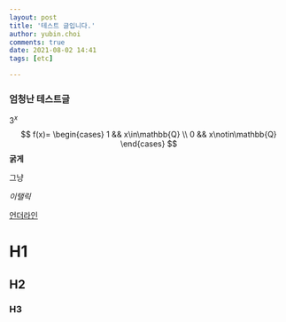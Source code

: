 ```yaml
---
layout: post
title: '테스트 글입니다.'
author: yubin.choi
comments: true
date: 2021-08-02 14:41
tags: [etc]

---
```


### 엄청난 테스트글

$3^x$
$$
f(x)=
\begin{cases}
1 && x\in\mathbb{Q} \\
0 && x\notin\mathbb{Q}
\end{cases}
$$
**굵게**

그냥

*이탤릭*

<u>언더라인</u>

# H1

## H2

### H3

